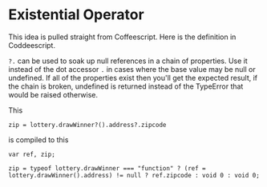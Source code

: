 # Existential Operator
This idea is pulled straight from Coffeescript. Here is the definition in Coddeescript.

`?.` can be used to soak up null references in a chain of properties. Use it instead of the dot accessor `.` 
in cases where the base value may be null or undefined. If all of the properties exist then you'll get the
expected result, if the chain is broken, undefined is returned instead of the TypeError that would be raised otherwise.

This
```
zip = lottery.drawWinner?().address?.zipcode
```

is compiled to this
```
var ref, zip;

zip = typeof lottery.drawWinner === "function" ? (ref = lottery.drawWinner().address) != null ? ref.zipcode : void 0 : void 0;
```